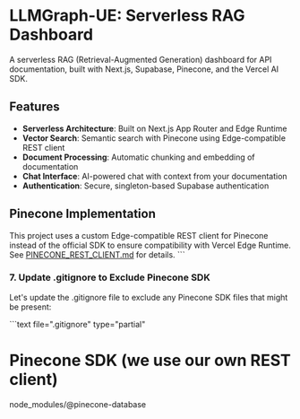 # LLMGraph-UE: Serverless RAG Dashboard

A serverless RAG (Retrieval-Augmented Generation) dashboard for API documentation, built with Next.js, Supabase, Pinecone, and the Vercel AI SDK.

## Features

- **Serverless Architecture**: Built on Next.js App Router and Edge Runtime
- **Vector Search**: Semantic search with Pinecone using Edge-compatible REST client
- **Document Processing**: Automatic chunking and embedding of documentation
- **Chat Interface**: AI-powered chat with context from your documentation
- **Authentication**: Secure, singleton-based Supabase authentication

## Pinecone Implementation

This project uses a custom Edge-compatible REST client for Pinecone instead of the official SDK to ensure compatibility with Vercel Edge Runtime. See [PINECONE_REST_CLIENT.md](docs/PINECONE_REST_CLIENT.md) for details.
\`\`\`

### 7. Update .gitignore to Exclude Pinecone SDK

Let's update the .gitignore file to exclude any Pinecone SDK files that might be present:

\`\`\`text file=".gitignore" type="partial"
# Pinecone SDK (we use our own REST client)
node_modules/@pinecone-database
